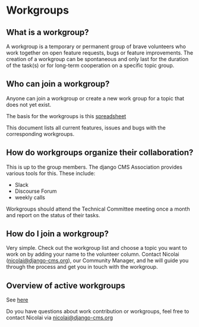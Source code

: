 # Workgroups 

## What is a workgroup?

A workgroup is a temporary or permanent group of brave volunteers who work together on open feature requests, bugs or feature improvements. The creation of a workgroup can be spontaneous and only last for the duration of the task(s) or for long-term cooperation on a specific topic group. 


## Who can join a workgroup?


Anyone can join a workgroup or create a new work group for a topic that does not yet exist. 

The basis for the workgroups is this [spreadsheet](https://docs.google.com/spreadsheets/d/1gfI8IKz84u-YvE61eePCD-lAbn1haghOiqkvSdO-1yg/edit#gid=0) 

This document lists all current features, issues and bugs with the corresponding workgroups. 



## How do workgroups organize their collaboration?

This is up to the group members. The django CMS Association provides various tools for this. These include:

- Slack 
- Discourse Forum 
- weekly calls 

Workgroups should attend the Technical Committee meeting once a month and report on the status of their tasks.



## How do I join a workgroup?

Very simple. Check out the workgroup list and choose a topic you want to work on by adding your name to the volunteer column. Contact Nicolai (nicolai@django-cms.org), our Community Manager, and he will guide you through the process and get you in touch with the workgroup.



## Overview of active workgroups 

See [here](https://docs.google.com/spreadsheets/d/1gfI8IKz84u-YvE61eePCD-lAbn1haghOiqkvSdO-1yg/edit#gid=0) 



Do you have questions about work contribution  or workgroups, feel free to contact Nicolai via nicolai@django-cms.org
